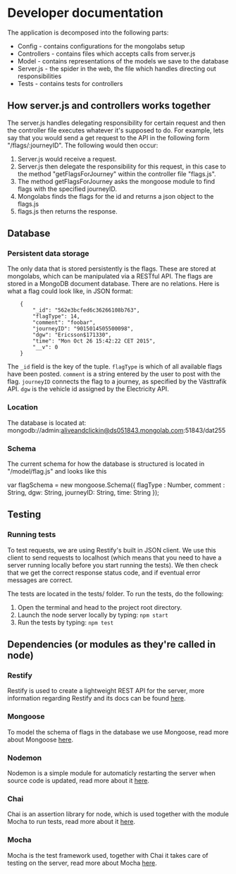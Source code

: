 # Developer documentation

The application is decomposed into the following parts:

* Config - contains configurations for the mongolabs setup
* Controllers - contains files which accepts calls from server.js
* Model - contains representations of the models we save to the database
* Server.js - the spider in the web, the file which handles directing out responsibilities
* Tests - contains tests for controllers
 
## How server.js and controllers works together
 
The server.js handles delegating responsibility for certain request and then the controller file executes whatever it's supposed to do.
For example, lets say that you would send a get request to the API in the following form "/flags/:journeyID". The following would then occur:
1. Server.js would receive a request. 
2. Server.js then delegate the responsibility for this request, in this case to the method "getFlagsForJourney" within the controller file "flags.js".
3. The method getFlagsForJourney asks the mongoose module to find flags with the specified journeyID.
4. Mongolabs finds the flags for the id and returns a json object to the flags.js
5. flags.js then returns the response.
 
## Database

### Persistent data storage
The only data that is stored persistently is the flags. These are stored at mongolabs, which can be manipulated via a RESTful API. The flags are stored in a MongoDB document database. There are no relations. Here is what a flag could look like, in JSON format:

        {
            "_id": "562e3bcfed6c36266108b763",
            "flagType": 14,
            "comment": "foobar",
            "journeyID": "9015014505500098",
            "dgw": "Ericsson$171330",
            "time": "Mon Oct 26 15:42:22 CET 2015",
            "__v": 0
        }

The `_id` field is the key of the tuple. `flagType` is which of all available flags have been posted. `comment` is a string entered by the user to post with the flag. `journeyID` connects the flag to a journey, as specified by the Västtrafik API. `dgw` is the vehicle id assigned by the Electricity API.

### Location

The database is located at: mongodb://admin:aliveandclickin@ds051843.mongolab.com:51843/dat255

### Schema

The current schema for how the database is structured is located in "/model/flag.js" and looks like this

var flagSchema = new mongoose.Schema({
	flagType : Number,
	comment : String,
	dgw: String,
	journeyID: String,
	time: String
});

## Testing

### Running tests

To test requests, we are using Restify's built in JSON client. We use this client to send requests to localhost (which means that you need to have a server running locally before you start running the tests). We then check that we get the correct response status code, and if eventual error messages are correct.

The tests are located in the tests/ folder. To run the tests, do the following:
 
 1. Open the terminal and head to the project root directory.
 2. Launch the node server locally by typing: `npm start`
 3. Run the tests by typing: `npm test`

## Dependencies (or modules as they're called in node)

### Restify

Restify is used to create a lightweight REST API for the server, more information regarding Restify and its docs can be found [here](http://restify.com/).

### Mongoose

To model the schema of flags in the database we use Mongoose, read more about Mongoose [here](http://mongoosejs.com/).

### Nodemon

Nodemon is a simple module for automaticly restarting the server when source code is updated, read more about it [here](http://nodemon.io/).

### Chai

Chai is an assertion library for node, which is used together with the module Mocha to run tests, read more about it [here](http://chaijs.com/).

### Mocha

Mocha is the test framework used, together with Chai it takes care of testing on the server, read more about Mocha [here](http://mochajs.org/).



